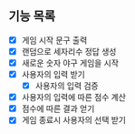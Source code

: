 ## 기능 목록

- [x] 게임 시작 문구 출력
- [x] 랜덤으로 세자리수 정답 생성
- [x] 새로운 숫자 야구 게임을 시작
- [x] 사용자의 입력 받기
  - [x] 사용자의 입력 검증
- [x] 사용자의 입력에 따른 점수 계산
- [x] 점수에 따른 결과 얻기
- [x] 게임 종료시 사용자의 선택 받기
